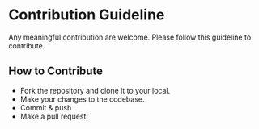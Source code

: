 # Contribution Guideline

Any meaningful contribution are welcome. Please follow this guideline to contribute.

## How to Contribute

+ Fork the repository and clone it to your local.
+ Make your changes to the codebase.
+ Commit & push
+ Make a pull request!